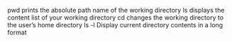 pwd prints the absolute path name of the working directory
ls displays the content list of your working directory
cd changes the working directory to the user’s home directory
ls -l Display current directory contents in a long format
